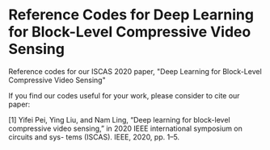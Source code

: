 # Reference Codes for Deep Learning for Block-Level Compressive Video Sensing
Reference codes for our ISCAS 2020 paper, "Deep Learning for Block-Level Compressive Video Sensing"

If you find our codes useful for your work, please consider to cite our paper:

[1] Yifei Pei, Ying Liu, and Nam Ling, “Deep learning for block-level compressive
video sensing,” in 2020 IEEE international symposium on circuits and sys-
tems (ISCAS). IEEE, 2020, pp. 1–5. 
